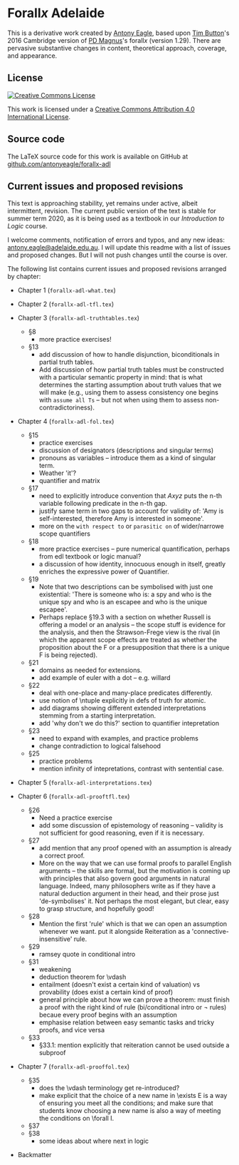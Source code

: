 Forall*x* Adelaide
==================

This is a derivative work created by [Antony Eagle](https://antonyeagle.org), based upon [Tim Button](http://www.homepages.ucl.ac.uk/~uctytbu/index.html)'s 2016 Cambridge version of [PD Magnus](https://www.fecundity.com/job/)'s forall*x* (version 1.29). There are pervasive substantive changes in content, theoretical approach, coverage, and appearance. 

License
-------

[![Creative Commons License](https://i.creativecommons.org/l/by/4.0/88x31.png)](http://creativecommons.org/licenses/by/4.0/)

This work is licensed under a [Creative Commons Attribution 4.0 International License]("http://creativecommons.org/licenses/by/4.0/).

Source code
-----------

The LaTeX source code for this work is available on GitHub at [github.com/antonyeagle/forallx-adl](https://github.com/antonyeagle/forallx-adl)

Current issues and proposed revisions
-------------------------------------

This text is approaching stability, yet remains under active, albeit intermittent, revision. The current public version of the text is stable for summer term 2020, as it is being used as a textbook in our *Introduction to Logic* course. 

I welcome comments, notification of errors and typos, and any new ideas: [antony.eagle@adelaide.edu.au](mailto:antony.eagle@adelaide.edu.au?subject=forallx-adl). I will update this readme with a list of issues and proposed changes. But I will not push changes until the course is over. 

The following list contains current issues and proposed revisions arranged by chapter:

* Chapter 1 (`forallx-adl-what.tex`) 
* Chapter 2 (`forallx-adl-tfl.tex`)
* Chapter 3 (`forallx-adl-truthtables.tex`)
	- §8 
		+ more practice exercises!
	- §13
		+ add discussion of how to handle disjunction, biconditionals in partial truth tables.
		+ Add discussion of how partial truth tables must be constructed with a particular semantic property in mind: that is what determines the starting assumption about truth values that we will make (e.g., using them to assess consistency one begins with `assume all Ts` – but not when using them to assess non-contradictoriness).
* Chapter 4 (`forallx-adl-fol.tex`)
	- §15
		+ practice exercises
		+ discussion of designators (descriptions and singular terms)
		+ pronouns as variables – introduce them as a kind of singular term.
		+ Weather 'it'?
		+ quantifier and matrix
	+ §17
		+ need to explicitly introduce convention that $Axyz$ puts the n-th variable following predicate in the n-th gap.
		+ justify same term in two gaps to account for validity of: 'Amy is self-interested, therefore Amy is interested in someone'.
		+ more on the `with respect to` or `parasitic on` of wider/narrowe scope quantifiers
	- §18
		+ more practice exercises – pure numerical quantification, perhaps from edl textbook or logic manual?
		+ a discussion of how identity, innocuous enough in itself, greatly enriches the expressive power of Quantifier.
	- §19
		- Note that two descriptions can be symbolised with just one existential: 'There is someone who is: a spy and who is the unique spy and who is an escapee and who is the unique escapee'.
		- Perhaps replace §19.3 with a section on whether Russell is offering a model or an analysis – the scope stuff is evidence for the analysis, and then the Strawson-Frege view is the rival (in which the apparent scope effects are treated as whether the proposition about the F or a presupposition that there is a unique F is being rejected).
	- §21
		- domains as needed for extensions.
		- add example of euler with a dot – e.g. willard
	- §22
		- deal with one-place and many-place predicates differently. 
		- use notion of \ntuple explicitly in defs of truth for atomic.
		- add diagrams showing different extended interpretations stemming from a starting interpretation.
		- add 'why don't we do this?' section to quantifier intepretation 	 
	- §23
		- need to expand with examples, and practice problems
		- change contradiction to logical falsehood
	- §25
		- practice problems
		- mention infinity of intepretations, contrast with sentential case.  	    
* Chapter 5 (`forallx-adl-interpretations.tex`)
* Chapter 6 (`forallx-adl-prooftfl.tex`)
	- §26
		+ Need a practice exercise
		+ add some discussion of epistemology of reasoning – validity is not sufficient for good reasoning, even if it is necessary.
	- §27
		+ add mention that any proof opened with an assumption is already a correct proof.
		+ More on the way that we can use formal proofs to parallel English arguments – the skills are formal, but the motivation is coming up with principles that also govern good arguments in natural language. Indeed, many philosophers write as if they have a natural deduction argument in their head, and their prose just 'de-symbolises' it. Not perhaps the most elegant, but clear, easy to grasp structure, and hopefully good!
	- §28
		+ Mention the first 'rule' which is that we can open an assumption whenever we want. put it alongside Reiteration as a 'connective-insensitive' rule.
	- §29
		+ ramsey quote in conditional intro
	- §31
		- weakening
		- deduction theorem for \vdash
		- entailment (doesn't exist a certain kind of valuation) vs provability (does exist a certain kind of proof)
		- general principle about how we can prove a theorem: must finish a proof with the right kind of rule (bi/conditional intro or ¬ rules) becaue every proof begins with an assumption
		- emphasise relation between easy semantic tasks and tricky proofs, and vice versa  
	- §33
		+ §33.1: mention explicitly that reiteration cannot be used outside a subproof 

* Chapter 7 (`forallx-adl-prooffol.tex`)
	- §35
		+ does the \vdash terminology get re-introduced?
		+ make explicit that the choice of a new name in \exists E is a way of ensuring you meet all the conditions; and make sure that students know choosing a new name is also a way of meeting the conditions on \forall I.
	- §37
	- §38 
		+ some ideas about where next in logic
* Backmatter











